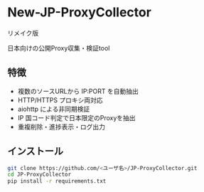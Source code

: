 # New-JP-ProxyCollector
リメイク版

日本向けの公開Proxy収集・検証tool

## 特徴
- 複数のソースURLから IP:PORT を自動抽出
- HTTP/HTTPS プロキシ両対応
- aiohttp による非同期検証
- IP 国コード判定で日本限定のProxyを抽出
- 重複削除・進捗表示・ログ出力

## インストール
```bash
git clone https://github.com/<ユーザ名>/JP-ProxyCollector.git
cd JP-ProxyCollector
pip install -r requirements.txt
